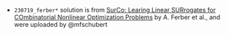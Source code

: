 - `230719_ferber*` solution is from [SurCo: Learing Linear SURrogates for COmbinatorial Nonlinear Optimization Problems](https://arxiv.org/pdf/2210.12547) by A. Ferber et al., and were uploaded by @mfschubert
